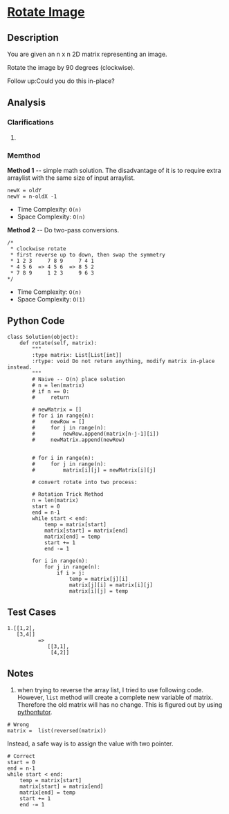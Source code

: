 # [Rotate Image](https://leetcode.com/problems/rotate-image/)

## Description
You are given an n x n 2D matrix representing an image.

Rotate the image by 90 degrees (clockwise).

Follow up:Could you do this in-place?
## Analysis
### Clarifications
1.

### Memthod 
**Method 1** -- simple math solution. The disadvantage of it is to require extra arraylist with the same size of input arraylist.

~~~
newX = oldY
newY = n-oldX -1
~~~

* Time Complexity: `O(n)`
* Space Complexity: `O(n)`

**Method 2** -- Do two-pass conversions.

~~~
/*
 * clockwise rotate
 * first reverse up to down, then swap the symmetry 
 * 1 2 3     7 8 9     7 4 1
 * 4 5 6  => 4 5 6  => 8 5 2
 * 7 8 9     1 2 3     9 6 3
*/
~~~

* Time Complexity: `O(n)`
* Space Complexity: `O(1)`

## Python Code
~~~
class Solution(object):
    def rotate(self, matrix):
        """
        :type matrix: List[List[int]]
        :rtype: void Do not return anything, modify matrix in-place instead.
        """
        # Naive -- O(n) place solution
        # n = len(matrix)
        # if n == 0:
        #     return
        
        # newMatrix = []
        # for i in range(n):
        #     newRow = []
        #     for j in range(n):
        #         newRow.append(matrix[n-j-1][i])
        #     newMatrix.append(newRow)
            
        
        # for i in range(n):
        #     for j in range(n):
        #         matrix[i][j] = newMatrix[i][j]
        
        # convert rotate into two process:
        
        # Rotation Trick Method
        n = len(matrix)
        start = 0
        end = n-1
        while start < end:
            temp = matrix[start] 
            matrix[start] = matrix[end]
            matrix[end] = temp
            start += 1
            end -= 1
        
        for i in range(n):
            for j in range(n):
                if i > j:
                    temp = matrix[j][i] 
                    matrix[j][i] = matrix[i][j]
                    matrix[i][j] = temp
~~~
## Test Cases
~~~
1.[[1,2],
   [3,4]]
          =>
             [[3,1],
              [4,2]]
~~~

## Notes
1. when trying to reverse the array list, I tried to use following code. However, `list` method will create a complete new variable of matrix. Therefore the old matrix will has no change. This is figured out by using [pythontutor](http://www.pythontutor.com/visualize.html#mode=edit).

~~~
# Wrong
matrix =  list(reversed(matrix))
~~~ 
Instead, a safe way is to assign the value with two pointer.

~~~
# Correct
start = 0
end = n-1
while start < end:
    temp = matrix[start] 
    matrix[start] = matrix[end]
    matrix[end] = temp
    start += 1
    end -= 1
~~~
 